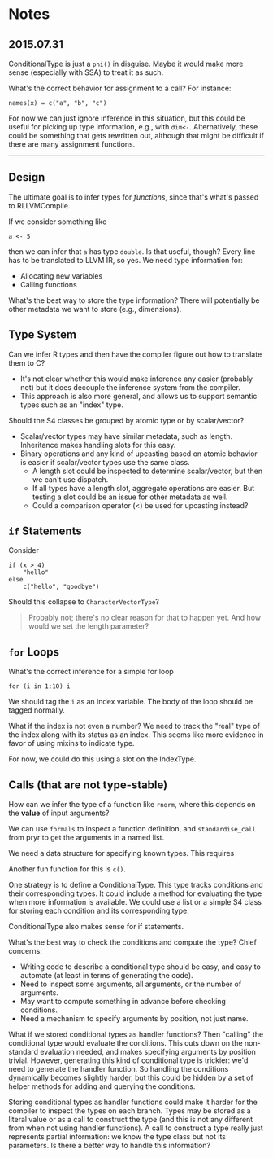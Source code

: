 
# Notes

## 2015.07.31

ConditionalType is just a `phi()` in disguise. Maybe it would make more sense 
(especially with SSA) to treat it as such.

What's the correct behavior for assignment to a call? For instance:
```
names(x) = c("a", "b", "c")
```
For now we can just ignore inference in this situation, but this could be 
useful for picking up type information, e.g., with `dim<-`. Alternatively, 
these could be something that gets rewritten out, although that might be 
difficult if there are many assignment functions.

---

## Design

The ultimate goal is to infer types for *functions*, since that's what's 
passed to RLLVMCompile.

If we consider something like
```
a <- 5
```
then we can infer that `a` has type `double`. Is that useful, though?
Every line has to be translated to LLVM IR, so yes. We need type 
information for:

* Allocating new variables
* Calling functions

What's the best way to store the type information? There will potentially be 
other metadata we want to store (e.g., dimensions).

## Type System

Can we infer R types and then have the compiler figure out how to translate 
them to C?

* It's not clear whether this would make inference any easier (probably not) 
  but it does decouple the inference system from the compiler.
* This approach is also more general, and allows us to support semantic types 
  such as an "index" type.

Should the S4 classes be grouped by atomic type or by scalar/vector? 

* Scalar/vector types may have similar metadata, such as length. Inheritance 
  makes handling slots for this easy.
* Binary operations and any kind of upcasting based on atomic behavior is 
  easier if scalar/vector types use the same class.
    + A length slot could be inspected to determine scalar/vector, but then we 
      can't use dispatch.
    + If all types have a length slot, aggregate operations are easier. But 
      testing a slot could be an issue for other metadata as well.
    + Could a comparison operator (<) be used for upcasting instead?

## `if` Statements

Consider
```
if (x > 4)
    "hello"
else
    c("hello", "goodbye")
```
Should this collapse to `CharacterVectorType`?

> Probably not; there's no clear reason for that to happen yet. And how would 
> we set the length parameter?

## `for` Loops

What's the correct inference for a simple for loop
```
for (i in 1:10) i
```
We should tag the `i` as an index variable. The body of the loop should be 
tagged normally.

What if the index is not even a number? We need to track the "real" type of the 
index along with its status as an index. This seems like more evidence in favor 
of using mixins to indicate type.

For now, we could do this using a slot on the IndexType.

## Calls (that are not type-stable)

How can we infer the type of a function like `rnorm`, where this depends on the 
**value** of input arguments?

We can use `formals` to inspect a function definition, and `standardise_call` 
from pryr to get the arguments in a named list.

We need a data structure for specifying known types. This requires 

Another fun function for this is `c()`.

One strategy is to define a ConditionalType. This type tracks conditions and 
their corresponding types. It could include a method for evaluating the type 
when more information is available. We could use a list or a simple S4 class 
for storing each condition and its corresponding type.

ConditionalType also makes sense for if statements.

What's the best way to check the conditions and compute the type? Chief 
concerns:

* Writing code to describe a conditional type should be easy, and easy to 
  automate (at least in terms of generating the code).
* Need to inspect some arguments, all arguments, or the number of arguments.
* May want to compute something in advance before checking conditions.
* Need a mechanism to specify arguments by position, not just name.

What if we stored conditional types as handler functions? Then "calling" the 
conditional type would evaluate the conditions. This cuts down on the 
non-standard evaluation needed, and makes specifying arguments by position 
trivial. However, generating this kind of conditional type is trickier: we'd 
need to generate the handler function. So handling the conditions dynamically 
becomes slightly harder, but this could be hidden by a set of helper methods 
for adding and querying the conditions.

Storing conditional types as handler functions could make it harder for the 
compiler to inspect the types on each branch. Types may be stored as a literal 
value or as a call to construct the type (and this is not any different from 
when not using handler functions). A call to construct a type really just 
represents partial information: we know the type class but not its parameters. 
Is there a better way to handle this information?



